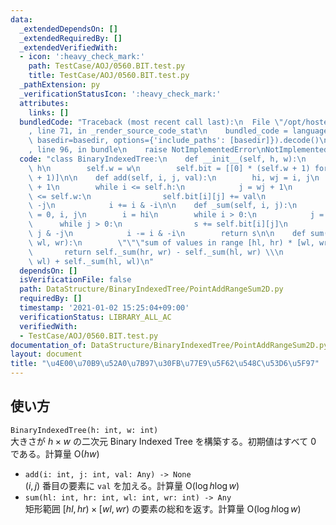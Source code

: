 ```yaml
---
data:
  _extendedDependsOn: []
  _extendedRequiredBy: []
  _extendedVerifiedWith:
  - icon: ':heavy_check_mark:'
    path: TestCase/AOJ/0560.BIT.test.py
    title: TestCase/AOJ/0560.BIT.test.py
  _pathExtension: py
  _verificationStatusIcon: ':heavy_check_mark:'
  attributes:
    links: []
  bundledCode: "Traceback (most recent call last):\n  File \"/opt/hostedtoolcache/Python/3.9.1/x64/lib/python3.9/site-packages/onlinejudge_verify/documentation/build.py\"\
    , line 71, in _render_source_code_stat\n    bundled_code = language.bundle(stat.path,\
    \ basedir=basedir, options={'include_paths': [basedir]}).decode()\n  File \"/opt/hostedtoolcache/Python/3.9.1/x64/lib/python3.9/site-packages/onlinejudge_verify/languages/python.py\"\
    , line 96, in bundle\n    raise NotImplementedError\nNotImplementedError\n"
  code: "class BinaryIndexedTree:\n    def __init__(self, h, w):\n        self.h =\
    \ h\n        self.w = w\n        self.bit = [[0] * (self.w + 1) for _ in range(self.h\
    \ + 1)]\n\n    def add(self, i, j, val):\n        hi, wj = i, j\n        i = hi\
    \ + 1\n        while i <= self.h:\n            j = wj + 1\n            while j\
    \ <= self.w:\n                self.bit[i][j] += val\n                j += j &\
    \ -j\n            i += i & -i\n\n    def _sum(self, i, j):\n        s, hi, wj\
    \ = 0, i, j\n        i = hi\n        while i > 0:\n            j = wj\n      \
    \      while j > 0:\n                s += self.bit[i][j]\n                j -=\
    \ j & -j\n            i -= i & -i\n        return s\n\n    def sum(self, hl, hr,\
    \ wl, wr):\n        \"\"\"sum of values in range [hl, hr) * [wl, wr)\"\"\"\n \
    \       return self._sum(hr, wr) - self._sum(hl, wr) \\\n               - self._sum(hr,\
    \ wl) + self._sum(hl, wl)\n"
  dependsOn: []
  isVerificationFile: false
  path: DataStructure/BinaryIndexedTree/PointAddRangeSum2D.py
  requiredBy: []
  timestamp: '2021-01-02 15:25:04+09:00'
  verificationStatus: LIBRARY_ALL_AC
  verifiedWith:
  - TestCase/AOJ/0560.BIT.test.py
documentation_of: DataStructure/BinaryIndexedTree/PointAddRangeSum2D.py
layout: document
title: "\u4E00\u70B9\u52A0\u7B97\u30FB\u77E9\u5F62\u548C\u53D6\u5F97"
---
```

## 使い方
`BinaryIndexedTree(h: int, w: int)`  
大きさが $h × w$ の二次元 Binary Indexed Tree を構築する。初期値はすべて $0$ である。計算量 $\mathrm{O}(hw)$
- `add(i: int, j: int, val: Any) -> None`  
$(i, j)$ 番目の要素に `val` を加える。計算量 $\mathrm{O}(\log h\log w)$
- `sum(hl: int, hr: int, wl: int, wr: int) -> Any`  
矩形範囲 $\lbrack hl, hr) × \lbrack wl, wr)$ の要素の総和を返す。計算量 $\mathrm{O}(\log h\log w)$

